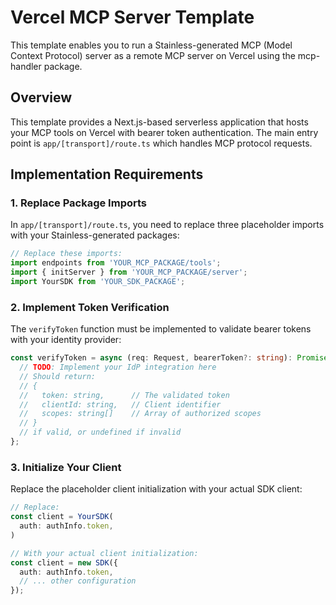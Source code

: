 # Vercel MCP Server Template

This template enables you to run a Stainless-generated MCP (Model Context Protocol) server as a remote MCP server on Vercel using the mcp-handler package.

## Overview

This template provides a Next.js-based serverless application that hosts your MCP tools on Vercel with bearer token authentication. The main entry point is `app/[transport]/route.ts` which handles MCP protocol requests.

## Implementation Requirements

### 1. Replace Package Imports

In `app/[transport]/route.ts`, you need to replace three placeholder imports with your Stainless-generated packages:

```typescript
// Replace these imports:
import endpoints from 'YOUR_MCP_PACKAGE/tools';
import { initServer } from 'YOUR_MCP_PACKAGE/server';
import YourSDK from 'YOUR_SDK_PACKAGE';
```

### 2. Implement Token Verification

The `verifyToken` function must be implemented to validate bearer tokens with your identity provider:

```typescript
const verifyToken = async (req: Request, bearerToken?: string): Promise<AuthInfo | undefined> => {
  // TODO: Implement your IdP integration here
  // Should return:
  // {
  //   token: string,      // The validated token
  //   clientId: string,   // Client identifier
  //   scopes: string[]    // Array of authorized scopes
  // }
  // if valid, or undefined if invalid
};
```

### 3. Initialize Your Client

Replace the placeholder client initialization with your actual SDK client:

```typescript
// Replace:
const client = YourSDK(
  auth: authInfo.token,
)

// With your actual client initialization:
const client = new SDK({
  auth: authInfo.token,
  // ... other configuration
});
```
